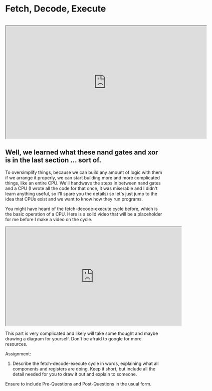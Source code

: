 # Fetch, Decode, Execute

 <iframe allowfullscreen height="360" src="https://www.youtube.com/embed/Wwl1W6CrUb8?wmode=opaque" width="640"></iframe>

## Well, we learned what these nand gates and xor is in the last section ... sort of.

To oversimplify things, because we can build any amount of logic with
them if we arrange it properly, we can start building more and more
complicated things, like an entire CPU. We'll handwave the steps in
between nand gates and a CPU (I wrote all the code for that once, it was
miserable and I didn't learn anything useful, so I'll spare you the
details) so let's just jump to the idea that CPUs exist and we want to
know how they run programs.

You might have heard of the fetch-decode-execute cycle before, which is
the basic operation of a CPU. Here is a solid video that will be a
placeholder for me before I make a video on the cycle.

<iframe allow="accelerometer; autoplay; clipboard-write; encrypted-media; gyroscope; picture-in-picture" allowfullscreen height="315" src="https://www.youtube.com/embed/Z5JC9Ve1sfI" title="YouTube video player" width="560">
</iframe>

This part is very complicated and likely will take some thought and
maybe drawing a diagram for yourself. Don't be afraid to google for more
resources.

Assignment:

1.  Describe the fetch-decode-execute cycle in words, explaining what
    all components and registers are doing. Keep it short, but include
    all the detail needed for you to draw it out and explain to someone.

Ensure to include Pre-Questions and Post-Questions in the usual form.

